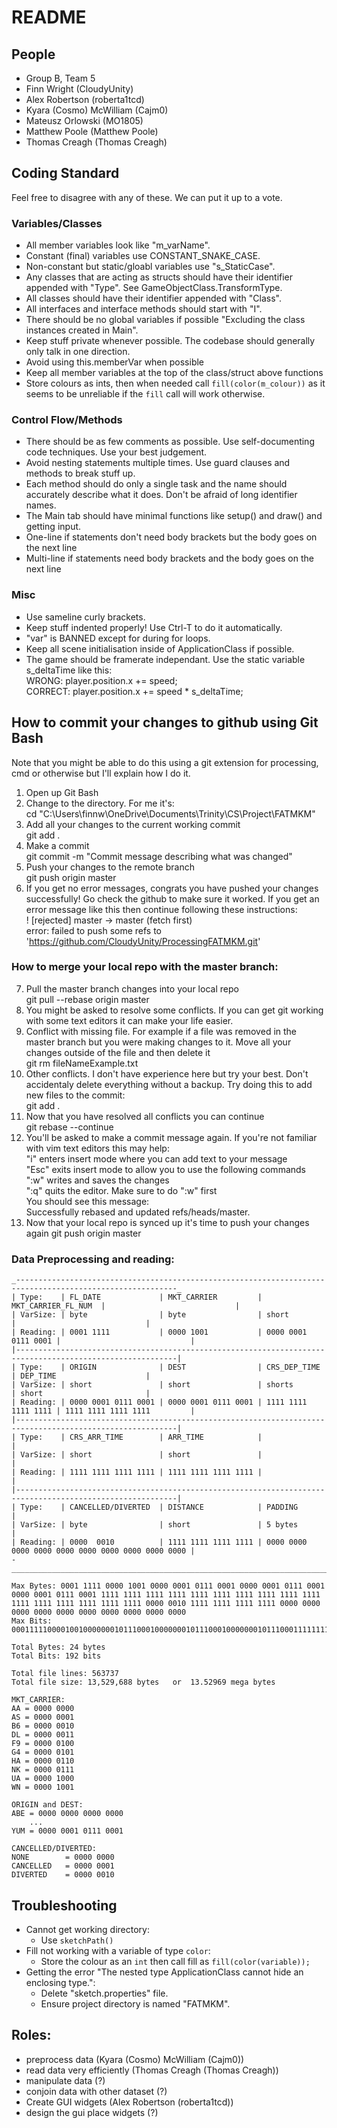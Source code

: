 # README

## People

- Group B, Team 5
- Finn Wright (CloudyUnity)
- Alex Robertson (roberta1tcd)
- Kyara (Cosmo) McWilliam (Cajm0)
- Mateusz Orlowski (MO1805)
- Matthew Poole (Matthew Poole)
- Thomas Creagh (Thomas Creagh)

## Coding Standard

Feel free to disagree with any of these. We can put it up to a vote.  

### Variables/Classes

- All member variables look like "m_varName".  
- Constant (final) variables use CONSTANT_SNAKE_CASE.  
- Non-constant but static/gloabl variables use "s_StaticCase".  
- Any classes that are acting as structs should have their identifier appended with "Type". See GameObjectClass.TransformType.  
- All classes should have their identifier appended with "Class".  
- All interfaces and interface methods should start with "I".  
- There should be no global variables if possible "Excluding the class instances created in Main".  
- Keep stuff private whenever possible. The codebase should generally only talk in one direction.  
- Avoid using this.memberVar when possible
- Keep all member variables at the top of the class/struct above functions
- Store colours as ints, then when needed call `fill(color(m_colour))` as it seems to be unreliable if the `fill` call will work otherwise.

### Control Flow/Methods

- There should be as few comments as possible. Use self-documenting code techniques. Use your best judgement.  
- Avoid nesting statements multiple times. Use guard clauses and methods to break stuff up.  
- Each method should do only a single task and the name should accurately describe what it does. Don't be afraid of long identifier names.  
- The Main tab should have minimal functions like setup() and draw() and getting input.  
- One-line if statements don't need body brackets but the body goes on the next line
- Multi-line if statements need body brackets and the body goes on the next line

### Misc

- Use sameline curly brackets.  
- Keep stuff indented properly! Use Ctrl-T to do it automatically.  
- "var" is BANNED except for during for loops.  
- Keep all scene initialisation inside of ApplicationClass if possible.  
- The game should be framerate independant. Use the static variable s_deltaTime like this:  
    WRONG:   player.position.x += speed;  
    CORRECT: player.position.x += speed * s_deltaTime;  

## How to commit your changes to github using Git Bash  

Note that you might be able to do this using a git extension for processing, cmd or otherwise but I'll explain how I do it.  

1. Open up Git Bash  
2. Change to the directory. For me it's:  
    cd "C:\Users\finnw\OneDrive\Documents\Trinity\CS\Project\FATMKM"  
3. Add all your changes to the current working commit  
    git add .  
4. Make a commit  
    git commit -m "Commit message describing what was changed"  
5. Push your changes to the remote branch  
    git push origin master      
6. If you get no error messages, congrats you have pushed your changes successfully! Go check the github to make sure it worked. If you get an error message like this then continue following these instructions:  
     ! [rejected]        master -> master (fetch first)  
    error: failed to push some refs to 'https://github.com/CloudyUnity/ProcessingFATMKM.git'  

### How to merge your local repo with the master branch:

7. Pull the master branch changes into your local repo  
    git pull --rebase origin master  
8. You might be asked to resolve some conflicts. If you can get git working with some text editors it can make your life easier.   
9. Conflict with missing file. For example if a file was removed in the master branch but you were making changes to it. Move all your changes outside of the file and then delete it  
    git rm fileNameExample.txt  
10. Other conflicts. I don't have experience here but try your best. Don't accidentaly delete everything without a backup. Try doing this to add new files to the commit:  
    git add .  
11. Now that you have resolved all conflicts you can continue  
    git rebase --continue  
12. You'll be asked to make a commit message again. If you're not familiar with vim text editors this may help:  
    "i" enters insert mode where you can add text to your message  
    "Esc" exits insert mode to allow you to use the following commands  
    ":w" writes and saves the changes   
    ":q" quits the editor. Make sure to do ":w" first   
    You should see this message:  
        Successfully rebased and updated refs/heads/master.  
13. Now that your local repo is synced up it's time to push your changes again
    git push origin master  

### Data Preprocessing and reading:

```
_----------------------------------------------------------------------------------------------------------_
| Type:    | FL_DATE             | MKT_CARRIER         | MKT_CARRIER_FL_NUM  |                             |
| VarSize: | byte                | byte                | short               |                             |
| Reading: | 0001 1111           | 0000 1001           | 0000 0001 0111 0001 |                             |
|----------------------------------------------------------------------------------------------------------|
| Type:    | ORIGIN              | DEST                | CRS_DEP_TIME        | DEP_TIME                    |
| VarSize: | short               | short               | shorts              | short                       |
| Reading: | 0000 0001 0111 0001 | 0000 0001 0111 0001 | 1111 1111 1111 1111 | 1111 1111 1111 1111         |
|----------------------------------------------------------------------------------------------------------|
| Type:    | CRS_ARR_TIME        | ARR_TIME            |                                                   |
| VarSize: | short               | short               |                                                   |         
| Reading: | 1111 1111 1111 1111 | 1111 1111 1111 1111 |                                                   | 
|----------------------------------------------------------------------------------------------------------|
| Type:    | CANCELLED/DIVERTED  | DISTANCE            | PADDING                                           |
| VarSize: | byte                | short               | 5 bytes                                           |
| Reading: | 0000  0010          | 1111 1111 1111 1111 | 0000 0000 0000 0000 0000 0000 0000 0000 0000 0000 |
-__________________________________________________________________________________________________________-

Max Bytes: 0001 1111 0000 1001 0000 0001 0111 0001 0000 0001 0111 0001 0000 0001 0111 0001 1111 1111 1111 1111 1111 1111 1111 1111 1111 1111 1111 1111 1111 1111 1111 1111 0000 0010 1111 1111 1111 1111 0000 0000 0000 0000 0000 0000 0000 0000 0000 0000
Max Bits:  000111110000100100000001011100010000000101110001000000010111000111111111111111111111111111111111111111111111111111111111111111110000001011111111111111110000000000000000000000000000000000000000

Total Bytes: 24 bytes
Total Bits: 192 bits

Total file lines: 563737
Total file size: 13,529,688 bytes   or  13.52969 mega bytes

MKT_CARRIER:
AA = 0000 0000
AS = 0000 0001
B6 = 0000 0010
DL = 0000 0011
F9 = 0000 0100
G4 = 0000 0101
HA = 0000 0110
NK = 0000 0111
UA = 0000 1000
WN = 0000 1001

ORIGIN and DEST:
ABE = 0000 0000 0000 0000
    ...
YUM = 0000 0001 0111 0001

CANCELLED/DIVERTED:
NONE        = 0000 0000
CANCELLED   = 0000 0001
DIVERTED    = 0000 0010
```

## Troubleshooting

- Cannot get working directory:
    - Use `sketchPath()`
- Fill not working with a variable of type `color`:
    - Store the colour as an `int` then call fill as `fill(color(variable));`
- Getting the error "The nested type ApplicationClass cannot hide an enclosing type.":
    - Delete "sketch.properties" file.
    - Ensure project directory is named "FATMKM".

## Roles:

- preprocess data (Kyara (Cosmo) McWilliam (Cajm0))
- read data very efficiently (Thomas Creagh (Thomas Creagh))
- manipulate data (?)
- conjoin data with other dataset (?)
- Create GUI widgets (Alex Robertson (roberta1tcd))
- design the gui place widgets (?)
